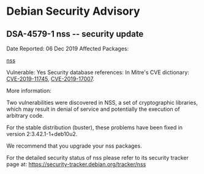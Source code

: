 
Debian Security Advisory
========================


DSA-4579-1 nss -- security update
---------------------------------



Date Reported:
06 Dec 2019
Affected Packages:

[nss](https://packages.debian.org/src:nss)

Vulnerable:
Yes
Security database references:
In Mitre's CVE dictionary: [CVE-2019-11745](https://security-tracker.debian.org/tracker/CVE-2019-11745), [CVE-2019-17007](https://security-tracker.debian.org/tracker/CVE-2019-17007).  

More information:

Two vulnerabilities were discovered in NSS, a set of cryptographic
libraries, which may result in denial of service and potentially the
execution of arbitrary code.


For the stable distribution (buster), these problems have been fixed in
version 2:3.42.1-1+deb10u2.


We recommend that you upgrade your nss packages.


For the detailed security status of nss please refer to
its security tracker page at:
<https://security-tracker.debian.org/tracker/nss>





